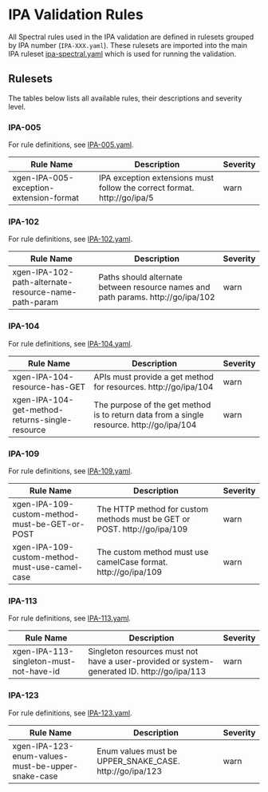 <!--- NOTE: This README file is generated, please see /scripts/generateRulesetReadme.js --->

# IPA Validation Rules

All Spectral rules used in the IPA validation are defined in rulesets grouped by IPA number (`IPA-XXX.yaml`). These rulesets are imported into the main IPA ruleset [ipa-spectral.yaml](https://github.com/mongodb/openapi/blob/main/tools/spectral/ipa/ipa-spectral.yaml) which is used for running the validation.

## Rulesets

The tables below lists all available rules, their descriptions and severity level.

### IPA-005

For rule definitions, see [IPA-005.yaml](https://github.com/mongodb/openapi/blob/main/tools/spectral/ipa/rulesets/IPA-005.yaml).

| Rule Name                               | Description                                                              | Severity |
| --------------------------------------- | ------------------------------------------------------------------------ | -------- |
| xgen-IPA-005-exception-extension-format | IPA exception extensions must follow the correct format. http://go/ipa/5 | warn     |

### IPA-102

For rule definitions, see [IPA-102.yaml](https://github.com/mongodb/openapi/blob/main/tools/spectral/ipa/rulesets/IPA-102.yaml).

| Rule Name                                            | Description                                                                      | Severity |
| ---------------------------------------------------- | -------------------------------------------------------------------------------- | -------- |
| xgen-IPA-102-path-alternate-resource-name-path-param | Paths should alternate between resource names and path params. http://go/ipa/102 | warn     |

### IPA-104

For rule definitions, see [IPA-104.yaml](https://github.com/mongodb/openapi/blob/main/tools/spectral/ipa/rulesets/IPA-104.yaml).

| Rule Name                               | Description                                                                               | Severity |
| --------------------------------------- | ----------------------------------------------------------------------------------------- | -------- |
| xgen-IPA-104-resource-has-GET           | APIs must provide a get method for resources. http://go/ipa/104                           | warn     |
| xgen-IPA-104-get-method-returns-single-resource | The purpose of the get method is to return data from a single resource. http://go/ipa/104 | warn     |

### IPA-109

For rule definitions, see [IPA-109.yaml](https://github.com/mongodb/openapi/blob/main/tools/spectral/ipa/rulesets/IPA-109.yaml).

| Rule Name                                      | Description                                                               | Severity |
| ---------------------------------------------- | ------------------------------------------------------------------------- | -------- |
| xgen-IPA-109-custom-method-must-be-GET-or-POST | The HTTP method for custom methods must be GET or POST. http://go/ipa/109 | warn     |
| xgen-IPA-109-custom-method-must-use-camel-case | The custom method must use camelCase format. http://go/ipa/109            | warn     |

### IPA-113

For rule definitions, see [IPA-113.yaml](https://github.com/mongodb/openapi/blob/main/tools/spectral/ipa/rulesets/IPA-113.yaml).

| Rule Name                               | Description                                                                                 | Severity |
| --------------------------------------- | ------------------------------------------------------------------------------------------- | -------- |
| xgen-IPA-113-singleton-must-not-have-id | Singleton resources must not have a user-provided or system-generated ID. http://go/ipa/113 | warn     |

### IPA-123

For rule definitions, see [IPA-123.yaml](https://github.com/mongodb/openapi/blob/main/tools/spectral/ipa/rulesets/IPA-123.yaml).

| Rule Name                                         | Description                                             | Severity |
| ------------------------------------------------- | ------------------------------------------------------- | -------- |
| xgen-IPA-123-enum-values-must-be-upper-snake-case | Enum values must be UPPER_SNAKE_CASE. http://go/ipa/123 | warn     |


